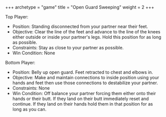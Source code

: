 +++
archetype = "game"
title = "Open Guard Sweeping"
weight = 2
+++

Top Player:
  * Position: Standing disconnected from your partner near their feet.
  * Objective: Clear the line of the feet and advance to the line of the knees either outside or inside your partner's legs. Hold this position for as long as possible.
  * Constraints: Stay as close to your partner as possible.
  * Win Condition: None

Bottom Player:
  * Position: Belly up open guard. Feet retracted to chest and elbows in.
  * Objective: Make and maintain connections to inside position using your hands and feet then use those connections to destabilize your partner. 
  * Constraints: None
  * Win Condition: Off balance your partner forcing them either onto their hands or their butt. If they land on their butt immediately reset and continue. If they land on their hands hold them in that position for as long as you can.
